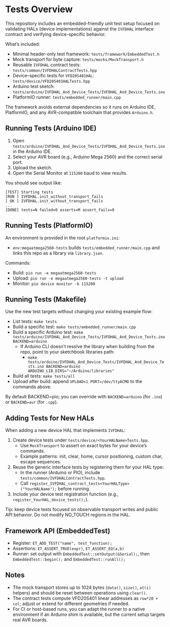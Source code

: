 # Tests Overview

This repository includes an embedded-friendly unit test setup focused on validating HALs (device implementations) against the `IVFDHAL` interface contract and verifying device-specific behavior.

What’s included:
- Minimal header-only test framework: `tests/framework/EmbeddedTest.h`
- Mock transport for byte capture: `tests/mocks/MockTransport.h`
- Reusable `IVFDHAL` contract tests: `tests/common/IVFDHALContractTests.hpp`
- Device-specific tests for `VFD20S401HAL`: `tests/device/VFD20S401HALTests.hpp`
- Arduino test sketch: `tests/arduino/IVFDHAL_And_Device_Tests/IVFDHAL_And_Device_Tests.ino`
- PlatformIO runner: `tests/embedded_runner/main.cpp`

The framework avoids external dependencies so it runs on Arduino IDE, PlatformIO, and any AVR-compatible toolchain that provides `Arduino.h`.

## Running Tests (Arduino IDE)

1. Open `tests/arduino/IVFDHAL_And_Device_Tests/IVFDHAL_And_Device_Tests.ino` in the Arduino IDE.
2. Select your AVR board (e.g., Arduino Mega 2560) and the correct serial port.
3. Upload the sketch.
4. Open the Serial Monitor at `115200` baud to view results.

You should see output like:

```
[TEST] Starting tests
[RUN ] IVFDHAL.init_without_transport_fails
[ OK ] IVFDHAL.init_without_transport_fails
...
[DONE] tests=N failed=0 asserts=M assert_fails=0
```

## Running Tests (PlatformIO)

An environment is provided in the root `platformio.ini`:

- `env:megaatmega2560-tests` builds `tests/embedded_runner/main.cpp` and links this repo as a library via `library.json`.

Commands:
- Build: `pio run -e megaatmega2560-tests`
- Upload: `pio run -e megaatmega2560-tests -t upload`
- Monitor: `pio device monitor -b 115200`

## Running Tests (Makefile)

Use the new test targets without changing your existing example flow:

- List tests: `make tests`
- Build a specific test: `make tests/embedded_runner/main.cpp`
- Build a specific Arduino test: `make tests/arduino/IVFDHAL_And_Device_Tests/IVFDHAL_And_Device_Tests.ino BACKEND=arduino`
  - If Arduino CLI doesn’t resolve the library when building from the repo, point to your sketchbook libraries path:
    - `make tests/arduino/IVFDHAL_And_Device_Tests/IVFDHAL_And_Device_Tests.ino BACKEND=arduino ARDUINO_LIB_DIRS="~/Arduino/libraries"`
- Build all tests: `make tests/all`
- Upload after build: append `UPLOAD=1 PORT=/dev/ttyACM0` to the commands above.

By default BACKEND=pio; you can override with `BACKEND=arduino` (for `.ino`) or `BACKEND=avr` (for `.cpp`).

## Adding Tests for New HALs

When adding a new device HAL that implements `IVFDHAL`:

1. Create device tests under `tests/device/<YourHALName>Tests.hpp`.
   - Use `MockTransport` to assert on exact bytes for your device’s commands.
   - Example patterns: init, clear, home, cursor positioning, custom char, escape sequences.
2. Reuse the generic interface tests by registering them for your HAL type:
   - In the runner (Arduino or PIO), include `tests/common/IVFDHALContractTests.hpp`.
   - Call `register_IVFDHAL_contract_tests<YourHALType>("YourHALName");` before running.
3. Include your device test registration function (e.g., `register_YourHAL_device_tests();`).

Tip: keep device tests focused on observable transport writes and public API behavior. Do not modify NO_TOUCH regions in the HAL.

## Framework API (EmbeddedTest)

- Register: `ET_ADD_TEST("name", test_function);`
- Assertions: `ET_ASSERT_TRUE(expr)`, `ET_ASSERT_EQ(a,b)`
- Runner: set output with `EmbeddedTest::setOutput(&Serial);`, then `EmbeddedTest::begin();` and `EmbeddedTest::runAll();`

## Notes

- The mock transport stores up to 1024 bytes (`data()`, `size()`, `at(i)` helpers) and should be reset between operations using `clear()`.
- The contract tests compute VFD20S401 linear addresses as `row*20 + col`; adjust or extend for different geometries if needed.
- For CI or host-based runs, you can adapt the runner to a native environment if an Arduino shim is available, but the current setup targets real AVR boards.
